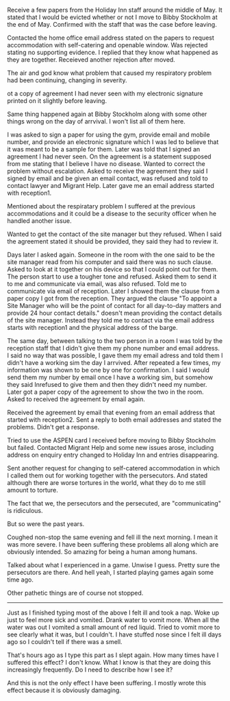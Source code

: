 Receive a few papers from the Holiday Inn staff around the middle of May. It stated that I would be evicted whether or not I move to Bibby Stockholm at the end of May. Confirmed with the staff that was the case before leaving.

Contacted the home office email address stated on the papers to request accommodation with self-catering and openable window. Was rejected stating no supporting evidence. I replied that they know what happened as they are together. Receieved another rejection after moved.

The air and god know what problem that caused my respiratory problem had been continuing, changing in severity.

ot a copy of agreement I had never seen with my electronic signature printed on it slightly before leaving.

Same thing happened again at Bibby Stockholm along with some other things wrong on the day of arrvival. I won't list all of them here.

I was asked to sign a paper for using the gym, provide email and mobile number, and provide an electronic signature which I was led to believe that it was meant to be a sample for them. Later was told that I signed an agreement I had never seen. On the agreement is a statement supposed from me stating that I believe I have no disease. Wanted to correct the problem without escalation. Asked to receive the agreement they said I signed by email and be given an email contact, was refused and told to contact lawyer and Migrant Help. Later gave me an email address started with reception1.

Mentioned about the respiratary problem I suffered at the previous accommodations and it could be a disease to the security officer when he handled another issue.

Wanted to get the contact of the site manager but they refused. When I said the agreement stated it should be provided, they said they had to review it.

Days later I asked again. Someone in the room with the one said to be the site manager read from his computer and said there was no such clause. Asked to look at it together on his device so that I could point out for them. The person start to use a tougher tone and refused. Asked them to send it to me and communicate via email, was also refused. Told me to communicate via email of reception. Later I showed them the clause from a paper copy I got from the reception. They argued the clause "To appoint a Site Manager who will be the point of contact for all day-to-day matters and provide 24 hour contact details." doesn't mean providing the contact details of the site manager. Instead they told me to contact via the email address starts with reception1 and the physical address of the barge.

The same day, between talking to the two person in a room I was told by the reception staff that I didn't give them my phone number and email address. I said no way that was possible, I gave them my email adress and told them I didn't have a working sim the day I arrvived. After repeated a few times, my information was shown to be one by one for confirmation. I said I would send them my number by email once I have a working sim, but somehow they said Inrefused to give them and then they didn't need my number. Later got a paper copy of the agreement to show the two in the room. Asked to received the agreement by email again.

Received the agreement by email that evening from an email address that started with reception2. Sent a reply to both email addresses and stated the problems. Didn't get a response.



Tried to use the ASPEN card I received before moving to Bibby Stockholm but failed. Contacted Migrant Help and some new issues arose, including address on enquiry entry changed to Holiday Inn and entries disappearing.

Sent another request for changing to self-catered accommodation in which I called them out for working together with the persecutors. And stated although there are worse tortures in the world, what they do to me still amount to torture.

The fact that we, the persecutors and the persecuted, are "communicating" is ridiculous.

But so were the past years.

Coughed non-stop the same evening and fell ill the next morning. I mean it was more severe. I have been suffering these problems
all along which are obviously intended. So amazing for being a human among humans.

Talked about what I experienced in a game. Unwise I guess. Pretty sure the persecutors are there. And hell yeah, I started playing games again some time ago.

Other pathetic things are of course not stopped.


---


Just as I finished typing most of the above I felt ill and took a nap. Woke up just to feel more sick and vomited. Drank water to vomit more. When all the water was out I vomited a small amount of red liquid. Tried to vomit more to see clearly what it was, but I couldn't. I have stuffed nose since I felt ill days ago so I couldn't tell if there was a smell.

That's hours ago as I type this part as I slept again. How many times have I suffered this effect? I don't know. What I know is that they are doing this increasingly frequently. Do I need to describe how I see it?

And this is not the only effect I have been suffering. I mostly wrote this effect because it is obviously damaging. 
